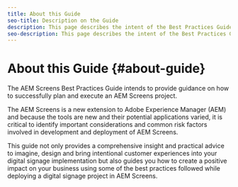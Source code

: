 ```yaml
---
title: About this Guide
seo-title: Description on the Guide
description: This page describes the intent of the Best Practices Guide
seo-description: This page describes the intent of the Best Practices Guide
---
```


# About this Guide {#about-guide}

The AEM Screens Best Practices Guide intends to provide guidance on how to successfully plan and execute an AEM Screens project.

The AEM Screens is a new extension to Adobe Experience Manager (AEM) and because the tools are new and their potential applications varied, it is critical to identify important considerations and common risk factors involved in development and deployment of AEM Screens.

This guide not only provides a comprehensive insight and practical advice to imagine, design and bring intentional customer experiences into your digital signage implementation but also guides you how to create a positive impact on your business using some of the best practices followed while deploying a digital signage project in AEM Screens.
